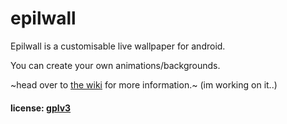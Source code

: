 # epilwall

Epilwall is a customisable live wallpaper for android.    

You can create your own animations/backgrounds.    

~head over to [the wiki](https://sleepchild.github.io/epilwall/) for more information.~
(im working on it..)


#### license: [gplv3](https://www.gnu.org/licenses/gpl-3.0.txt)
